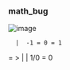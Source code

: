 ### math_bug



![image](https://github.com/lahbabic/math_bug/blob/main/picture.png)

      |  -1 = 0 = 1
= >   |
      |   1/0 = 0

